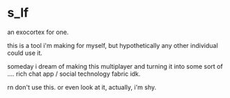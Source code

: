 # s_lf

an exocortex for one.


this is a tool i'm making for myself, but hypothetically any other individual could use it.

someday i dream of making this multiplayer and turning it into some sort of .... rich chat app / social technology fabric idk.

rn don't use this. or even look at it, actually, i'm shy.
